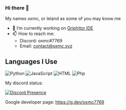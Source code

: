 ### Hi there 👋

My names oxmc, or leland as some of you may know me

- 🔭 I’m currently working on <a href="https://github.com/Griphitor/Griphitor-IDE">Griphitor IDE</a>
- 📫 How to reach me:
  - Discord: oxmc#7769
  - Email: contact@oxmc.xyz

## Languages I Use
![Python](https://img.shields.io/badge/Python-3572A5?style=for-the-badge&logo=python&logoColor=white)
![JavaScript](https://img.shields.io/badge/JavaScript-f1e05a?style=for-the-badge&logo=javascript&logoColor=black)
![HTML](https://img.shields.io/badge/HTML-e34c26?style=for-the-badge&logo=html5&logoColor=white)
![Php](https://img.shields.io/badge/PHP-4F5D95?style=for-the-badge&logo=php&logoColor=white)

My discord status:

[![Discord Presence](https://lanyard-profile-readme.vercel.app/api/740965195496816721)](https://discord.com/users/740965195496816721)

Google developer page: <a href="https://g.dev/oxmc7769">https://g.dev/oxmc7769</a>
